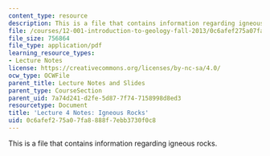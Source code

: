 ```yaml
---
content_type: resource
description: This is a file that contains information regarding igneous rocks.
file: /courses/12-001-introduction-to-geology-fall-2013/0c6afef275a07fa8888f7ebb3730f0c8_MIT12_001F13_Lec4Notes.pdf
file_size: 756864
file_type: application/pdf
learning_resource_types:
- Lecture Notes
license: https://creativecommons.org/licenses/by-nc-sa/4.0/
ocw_type: OCWFile
parent_title: Lecture Notes and Slides
parent_type: CourseSection
parent_uid: 7a74d241-d2fe-5d87-7f74-7158998d8ed3
resourcetype: Document
title: 'Lecture 4 Notes: Igneous Rocks'
uid: 0c6afef2-75a0-7fa8-888f-7ebb3730f0c8
---
```

This is a file that contains information regarding igneous rocks.